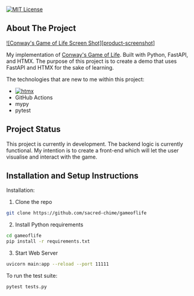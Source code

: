 [![MIT License][license-shield]][license-url]

## About The Project

[![Conway's Game of Life Screen Shot][product-screenshot]](https://github.com/sacred-chime)

My implementation of [Conway's Game of Life](https://en.wikipedia.org/wiki/Conway%27s_Game_of_Life). Built with Python, FastAPI, and HTMX. The purpose of this project is to create a demo that uses FastAPI and HTMX for the sake of learning.

The technologies that are new to me within this project:

- [![htmx][htmx.com]][HTMX-url]
- GitHub Actions
- mypy
- pytest

## Project Status

This project is currently in development. The backend logic is currently functional. My intention is to create a front-end which will let the user visualise and interact with the game.

## Installation and Setup Instructions

Installation:

1. Clone the repo

```bash
git clone https://github.com/sacred-chime/gameoflife

```

2. Install Python requirements

```bash
cd gameoflife
pip install -r requirements.txt
```

3. Start Web Server

```bash
uvicorn main:app --reload --port 11111
```

To run the test suite:

```bash
pytest tests.py
```

<!-- MARKDOWN LINKS & IMAGES -->

[license-shield]: https://img.shields.io/github/license/sacred-chime/gameoflife.svg?style=for-the-badge
[license-url]: https://github.com/sacred-chime/gameoflife/blob/master/LICENSE.txt
[htmx.com]: https://img.shields.io/badge/HTMX-20232A?style=for-the-badge&logo=amazonapigateway&logoColor=61DAFB
[htmx-url]: https://htmx.org/
